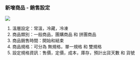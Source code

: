 ### 新增商品 - 銷售設定

![](RackMultipart20230424-1-nn9xl2_html_6a9ac970f7e2cbd0.png)

1. 溫層設定：常溫，冷藏，冷凍
2. 商品類別：一般商品，團購商品 和 拼團商品
3. 商品銷售時間：開始和結束
4. 商品規格：可分為 無規格，單一規格 和 雙規格
5. 設定規格資訊：售價，定價，成本，庫存，預計出貨天數 和 貨號

